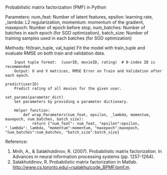 Probabilistic matrix factorization (PMF) in Python

Parameters: num_feat: Number of latent features,
			epsilon: learning rate,
			_lambda: L2 regularization,
			momentum: momentum of the gradient,
			maxepoch: Number of epoch before stop,
			num_batches: Number of batches in each epoch (for SGD optimization),
			batch_size: Number of training samples used in each batches (for SGD optimization)

Methods:
	fit(train_tuple, val_tuple)
		Fit the model with train_tuple and evaluate RMSE on both train and validation data.

		Input tuple format:  (userID, movieID, rating)  # 0-index ID is recommended
		Output: U and V matrices, RMSE Error on Train and Validation after each epoch.

	predict(userID)
		Predict rating of all movies for the given user.

	set_params(parameter_dict)
		Set parameters by providing a parameter dictionary.

		Helper function:
			def wrap_Parameters(num_feat, epsilon, _lambda, momentum, maxepoch, num_batches, batch_size):
				return {"num_feat": num_feat, "epsilon":epsilon, "_lambda":_lambda, "momentum":momentum, "maxepoch":maxepoch, "num_batches":num_batches, "batch_size":batch_size}


Reference:
1. Mnih, A., & Salakhutdinov, R. (2007). Probabilistic matrix factorization. In Advances in neural information processing systems (pp. 1257-1264).
2. Salakhutdinov, R. Probabilistic matrix factorization in Matlab. http://www.cs.toronto.edu/~rsalakhu/code_BPMF/pmf.m.